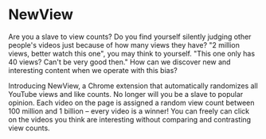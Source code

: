 # NewView
Are you a slave to view counts? Do you find yourself silently judging other people's videos just because of how many views they have? "2 million views, better watch this one", you may think to yourself. "This one only has 40 views? Can't be very good then." How can we discover new and interesting content when we operate with this bias?

Introducing NewView, a Chrome extension that automatically randomizes all YouTube views and like counts. No longer will you be a slave to popular opinion. Each video on the page is assigned a random view count between 100 million and 1 billion – every video is a winner! You can freely can click on the videos you think are interesting without comparing and contrasting view counts.

